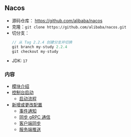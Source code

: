## Nacos
- 源码仓库： https://github.com/alibaba/nacos
- 克隆：`git clone https://github.com/alibaba/nacos.git`
- 切分支：
  ```js
  // 从 Tag 2.2.4 创建分支并切换
  git branch my-study 2.2.4
  git checkout my-study
  ```
- JDK: `17`


### 内容
- [模块介绍](模块介绍.md)
- [控制台启动](控制台启动.md)
  - [启动流程](启动流程.md)
- [新增或更改配置](新增配置.md)
  - [事件通知](事件通知.md)
  - [同步 gRPC 通信](同步-gRPC.md)
  - [客户端同步](客户端同步.md)
  - [服务端推送](服务端推送.md)